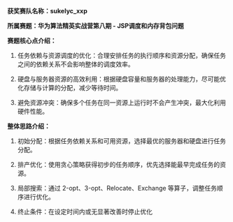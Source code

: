 **获奖赛队名称：sukelyc_xxp**

**所属赛题：华为算法精英实战营第八期 - JSP调度和内存背包问题**

**赛题核心点介绍：**

1.  任务依赖与资源调度的优化：合理安排任务的执行顺序和资源分配，确保任务之间的依赖关系不会影响整体的调度效率。

2.  硬盘与服务器资源的高效利用：根据硬盘容量和服务器的处理能力，尽可能优化存储与计算的分配，减少等待时间。

3.  避免资源冲突：确保多个任务在同一资源上运行时不会产生冲突，最大化利用硬件性能。

**整体思路介绍：**

1.  初始分配：根据任务依赖关系和可用资源，选择最优的服务器和硬盘进行任务分配。

2.  排产优化：使用贪心策略获得初步的任务顺序，优先选择能最早完成任务的资源。

3.  局部搜索：通过 2-opt、3-opt、Relocate、Exchange
    等算子，调整任务顺序进行优化。

4.  终止条件：在设定时间内或无显著改善时停止优化
